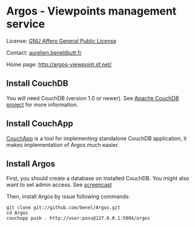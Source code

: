 # Argos - Viewpoints management service

License: [GNU Affero General Public License](http://www.gnu.org/licenses/agpl.html)

Contact: <aurelien.benel@utt.fr>

Home page: <http://argos-viewpoint.sf.net/>

## Install CouchDB

You will need CouchDB (version 1.0 or newer). See [Apache CouchDB project](http://couchdb.apache.org/) for more information.

## Install CouchApp

[CouchApp](https://github.com/jchris/couchapp) is a tool for implementing standalone CouchDB application, it makes implementation of Argos much easier.

## Install Argos

First, you should create a database on installed CouchDB. You might also want to set admin access. See [screencast](http://www.youtube.com/watch?v=oHKvV3Nh-CI)

Then, install Argos by issue following commands:

    git clone git://github.com/benel/Argos.git
    cd Argos
    couchapp push . http://user:pass@127.0.0.1:5984/argos

